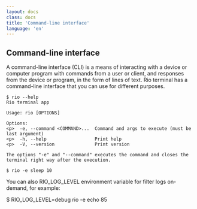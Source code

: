 ```yaml
---
layout: docs
class: docs
title: 'Command-line interface'
language: 'en'
---
```


## Command-line interface

A command-line interface (CLI) is a means of interacting with a device or computer program with commands from a user or client, and responses from the device or program, in the form of lines of text. Rio terminal has a command-line interface that you can use for different purposes.

```
$ rio --help
Rio terminal app

Usage: rio [OPTIONS]

Options:
<p>  -e, --command <COMMAND>...  Command and args to execute (must be last argument)
<p>  -h, --help                  Print help
<p>  -V, --version               Print version

The options "-e" and "--command" executes the command and closes the terminal right way after the execution.
```
```
$ rio -e sleep 10
```
You can also <span class="keyword">RIO_LOG_LEVEL</span> environment variable for filter logs on-demand, for example:

$ RIO_LOG_LEVEL=debug rio -e echo 85
